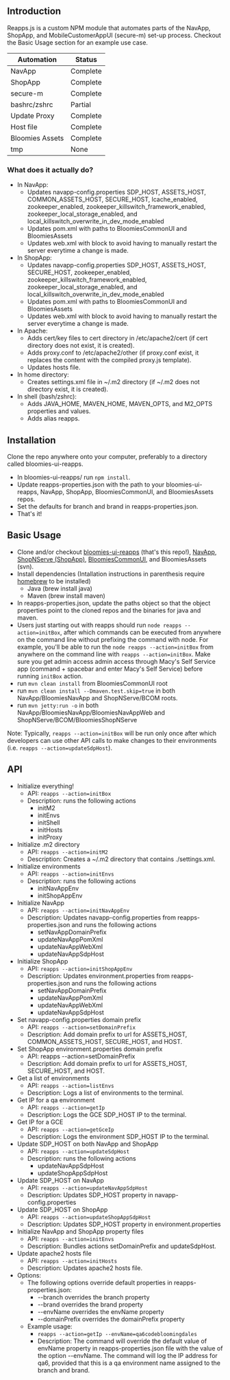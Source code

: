 ## Introduction
Reapps.js is a custom NPM module that automates parts of the NavApp, ShopApp, and MobileCustomerAppUI (secure-m) set-up process. Checkout the Basic Usage section for an example use case.

| Automation      | Status   |
|-----------------|----------|
| NavApp          | Complete |
| ShopApp         | Complete |
| secure-m        | Complete |
| bashrc/zshrc    | Partial  |
| Update Proxy    | Complete |
| Host file       | Complete |
| Bloomies Assets | Complete |
| tmp             | None     |

### What does it actually do?

* In NavApp:
  - Updates navapp-config.properties SDP_HOST, ASSETS_HOST, COMMON_ASSETS_HOST, SECURE_HOST, lcache_enabled, zookeeper_enabled, zookeeper_killswitch_framework_enabled, zookeeper_local_storage_enabled, and local_killswitch_overwrite_in_dev_mode_enabled
  - Updates pom.xml with paths to BloomiesCommonUI and BloomiesAssets
  - Updates web.xml with block to avoid having to manually restart the server everytime a change is made.
* In ShopApp:
  - Updates navapp-config.properties SDP_HOST, ASSETS_HOST, SECURE_HOST, zookeeper_enabled, zookeeper_killswitch_framework_enabled, zookeeper_local_storage_enabled, and local_killswitch_overwrite_in_dev_mode_enabled
  - Updates pom.xml with paths to BloomiesCommonUI and BloomiesAssets
  - Updates web.xml with block to avoid having to manually restart the server everytime a change is made.
* In Apache:
  - Adds cert/key files to cert directory in /etc/apache2/cert (if cert directory does not exist, it is created).
  - Adds proxy.conf to /etc/apache2/other (if proxy.conf exist, it replaces the content with the compiled proxy.js template).
  - Updates hosts file.  
* In home directory:
  - Creates settings.xml file in ~/.m2 directory (if ~/.m2 does not directory exist, it is created).
* In shell (bash/zshrc):
  - Adds JAVA_HOME, MAVEN_HOME, MAVEN_OPTS, and M2_OPTS properties and values.
  - Adds alias reapps.

## Installation
Clone the repo anywhere onto your computer, preferably to a directory called bloomies-ui-reapps.
* In bloomies-ui-reapps/ run `npm install`.
* Update reapps-properties.json with the path to your bloomies-ui-reapps, NavApp, ShopApp, BloomiesCommonUI, and BloomiesAssets repos.
* Set the defaults for branch and brand in reapps-properties.json.
* That's it!

## Basic Usage
* Clone and/or checkout [bloomies-ui-reapps](https://code.devops.fds.com/CAP/bloomies-ui-reapps) (that's this repo!), [NavApp](https://code.devops.fds.com/CAP/NavApp), [ShopNServe (ShopApp)](https://code.devops.fds.com/CAP/ShopNServe), [BloomiesCommonUI](https://code.devops.fds.com/CAP/BloomiesCommonUI), and BloomiesAssets (svn).
* Install dependencies (Intallation instructions in parenthesis require [homebrew](http://brew.sh/) to be installed)
  - Java (brew install java)
  - Maven (brew install maven)
* In reapps-properties.json, update the paths object so that the object properties point to the cloned repos and the binaries for java and maven.
* Users just starting out with reapps should run `node reapps --action=initBox`, after which commands can be executed from anywhere on the command line without prefixing the command with node.  For example, you'll be able to run the `node reapps --action=initBox` from anywhere on the command line with `reapps --action=initBox`. Make sure you get admin access admin access through Macy's Self Service app (command + spacebar and enter Macy's Self Service) before running `initBox` action.
* run `mvn clean install` from BloomiesCommonUI root
* run `mvn clean install --Dmaven.test.skip=true` in both NavApp/BloomiesNavApp and ShopNServe/BCOM roots.
* run `mvn jetty:run -o` in both NavApp/BloomiesNavApp/BloomiesNavAppWeb and ShopNServe/BCOM/BloomiesShopNServe

Note: Typically, `reapps --action=initBox` will be run only once after which developers can use other API calls to make changes to their environments (i.e. `reapps --action=updateSdpHost`).

## API
* Initialize everything!
  - API: `reapps --action=initBox`
  - Description: runs the following actions
       - initM2
       - initEnvs
       - initShell
       - initHosts
       - initProxy
* Initialize .m2 directory
  - API: `reapps --action=initM2`
  - Description: Creates a ~/.m2 directory that contains ./settings.xml.
* Initialize environments
  - API: `reapps --action=initEnvs`
  - Description: runs the following actions
     - initNavAppEnv
     - initShopAppEnv
* Initialize NavApp 
  - API: `reapps --action=initNavAppEnv`
  - Description: Updates navapp-config.properties from reapps-properties.json and runs the following actions
     - setNavAppDomainPrefix
     - updateNavAppPomXml
     - updateNavAppWebXml
     - updateNavAppSdpHost
* Initialize ShopApp
  - API: `reapps --action=initShopAppEnv`
  - Description: Updates environment.properties from reapps-properties.json and runs the following actions
     - setNavAppDomainPrefix
     - updateNavAppPomXml
     - updateNavAppWebXml
     - updateNavAppSdpHost   
* Set navapp-config.properties domain prefix
  - API: `reapps --action=setDomainPrefix`
  - Description: Add domain prefix to url for ASSETS_HOST, COMMON_ASSETS_HOST, SECURE_HOST, and HOST. 
* Set ShopApp environment.properties domain prefix
  - API: reapps --action=setDomainPrefix
  - Description: Add domain prefix to url for ASSETS_HOST, SECURE_HOST, and HOST.       
* Get a list of environments
  - API: `reapps --action=listEnvs`
  - Description: Logs a list of environments to the terminal.
* Get IP for a qa environment
  - API: `reapps --action=getIp`
  - Description: Logs the GCE SDP_HOST IP to the terminal.
* Get IP for a GCE
  - API: `reapps --action=getGceIp`
  - Description: Logs the environment SDP_HOST IP to the terminal.
* Update SDP_HOST on both NavApp and ShopApp
  - API: `reapps --action=updateSdpHost`
  - Description: runs the following actions
     - updateNavAppSdpHost
     - updateShopAppSdpHost
* Update SDP_HOST on NavApp
  - API: `reapps --action=updateNavAppSdpHost`
  - Description: Updates SDP_HOST property in navapp-config.properties
* Update SDP_HOST on ShopApp
  - API: `reapps --action=updateShopAppSdpHost`
  - Description: Updates SDP_HOST property in environment.properties  
* Initialize NavApp and ShopApp property files
  - API: `reapps --action=initEnvs`
  - Description: Bundles actions setDomainPrefix and updateSdpHost.
* Update apache2 hosts file
  - API: `reapps --action=initHosts`
  - Description: Updates apache2 hosts file. 
* Options:
  - The following options override default properties in reapps-properties.json:
     - --branch overrides the branch property
     - --brand overrides the brand property
     - --envName overrides the envName property
     - --domainPrefix overrides the domainPrefix property
  - Example usage:
     - `reapps --action=getIp --envName=qa6codebloomingdales`
     - Description: The command will override the default value of envName property in reapps-properties.json file with the value of the option --envName.  The command will log the IP address for qa6, provided that this is a qa environment name assigned to the branch and brand.